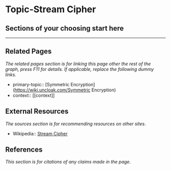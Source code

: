 # Topic-Stream Cipher

## Sections of your choosing start here

---
## Related Pages
*The related pages section is for linking this page other the rest of the graph, press F11 for details. If applicable, replace the following dummy links.*
- primary-topic:: [Symmetric Encryption](https://wiki.uncloak.com/Symmetric Encryption)
- context:: \[\[context\]\]

## External Resources
*The sources section is for recommending resources on other sites*.
- Wikipedia:: [Stream Cipher](https://en.wikipedia.org/wiki/Stream_cipher)

## References
*This section is for citations of any claims made in the page*.